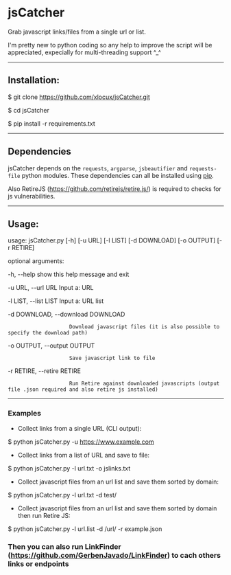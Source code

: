 # jsCatcher
Grab javascript links/files from a single url or list. 

I'm pretty new to python coding so any help to improve the script will be appreciated, expecially for multi-threading support ^_^

-----------------------------------------------------------------------

## Installation:

$ git clone https://github.com/xlocux/jsCatcher.git

$ cd jsCatcher

$ pip install -r requirements.txt

------------------------------------------------------------------------

## Dependencies

jsCatcher depends on the `requests`, `argparse`, `jsbeautifier` and `requests-file` python modules. These dependencies can all be installed using [pip](https://pypi.python.org/pypi/pip).

Also RetireJS (https://github.com/retirejs/retire.js/) is required to checks for js vulnerabilities.


-------------------------------------------------------------------------

## Usage:


usage: jsCatcher.py [-h] [-u URL] [-l LIST] [-d DOWNLOAD] [-o OUTPUT]
                    [-r RETIRE]

optional arguments:

  -h, --help            show this help message and exit
  
  -u URL, --url URL     Input a: URL
  
  -l LIST, --list LIST  Input a: URL list
  
  -d DOWNLOAD, --download DOWNLOAD
  
                        Download javascript files (it is also possible to specify the download path)
                        
  -o OUTPUT, --output OUTPUT
  
                        Save javascript link to file
                        
  -r RETIRE, --retire RETIRE
  
                        Run Retire against downloaded javascripts (output file .json required and also retire js installed)

  ------------------------------------------------------------------------
  
  ### Examples

* Collect links from a single URL (CLI output):

 $ python jsCatcher.py -u https://www.example.com

* Collect links from a list of URL and save to file:

 $ python jsCatcher.py -l url.txt -o jslinks.txt

* Collect javascript files from an url list and save them sorted by domain:

 $ python jsCatcher.py -l url.txt -d test/

* Collect javascript files from an url list and save them sorted by domain then run Retire JS:

 $ python jsCatcher.py -l url.list -d /url/ -r example.json


 ### Then you can also run LinkFinder (https://github.com/GerbenJavado/LinkFinder) to cach others links or endpoints
